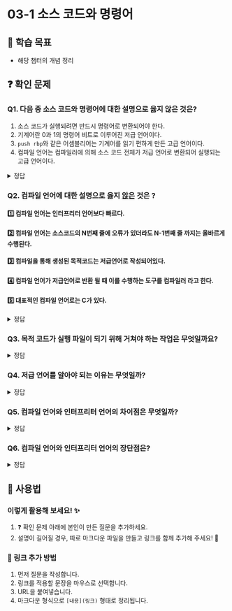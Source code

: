 # 03-1 소스 코드와 명령어

## 📌 학습 목표

- 해당 챕터의 개념 정리

## ❓ 확인 문제

### Q1. 다음 중 **소스 코드와 명령어에 대한 설명으로 옳지 않은 것**은?

1.  소스 코드가 실행되려면 반드시 명령어로 변환되어야 한다.
2.  기계어란 0과 1의 명령어 비트로 이루어진 저급 언어이다.
3.  `push rbp`와 같은 어셈블리어는 기계어를 읽기 편하게 만든 고급 언어이다.
4.  컴파일 언어는 컴파일러에 의해 소스 코드 전체가 저급 언어로 변환되어 실행되는 고급 언어이다.

<details>
<summary>정답</summary>

③ push rbp와 같은 어셈블리어는 기계어를 읽기 편하게 만든 고급 언어이다.

**[해설]**

- **① 소스 코드가 실행되려면 반드시 명령어로 변환되어야 한다.** ✅

  - 컴퓨터는 **소스 코드(C, Java, Python 등)**를 직접 실행할 수 없으며,반드시 **기계어(0과 1로 구성된 명령어)**로 변환되어야 한다.

  - 이 변환 과정은 **컴파일러, 인터프리터, 어셈블러** 등의 프로그램에 의해 수행된다.

- **② 기계어란 0과 1의 명령어 비트로 이루어진 저급 언어이다.** ✅

  - **기계어(Machine Code)**는 CPU가 직접 해석하고 실행할 수 있는 **이진 코드(0과 1의 조합)**로 구성된다.
  - 기계어는 CPU의 아키텍처에 따라 다르며, 사람이 이해하기 어렵기 때문에 **어셈블리어(Assembly Language)**가 도입되었다.

- **③ `push rbp`와 같은 어셈블리어는 기계어를 읽기 편하게 만든 고급 언어이다.** ❌

  - \*어셈블리어(Assembly Language)**는 기계어와 거의 1:1로 대응되는 **저급 언어(Low-Level Language)\*\*이다.
  - \*고급 언어(High-Level Language)\*\*는 사람이 이해하기 쉽게 설계된 프로그래밍 언어(예: C, Java, Python)이다.
  - `push rbp`와 같은 어셈블리어 명령어는 고급 언어가 아니라 **기계어를 사람이 좀 더 읽기 쉽게 만든 저급 언어**이다.

- **④ 컴파일 언어는 컴파일러에 의해 소스 코드 전체가 저급 언어로 변환되어 실행되는 고급 언어이다.** ✅
  - \*컴파일러(Compiler)**는 소스 코드 전체를 한 번에 **기계어(저급 언어)\*\*로 변환하여 실행 파일을 만든다.
  - 대표적인 컴파일 언어: **C, C++, Java(바이트코드 변환 후 실행)**
  - 반면 **인터프리터 언어(Python, JavaScript 등)**는 코드를 한 줄씩 실행하는 방식이다.

---

</details>

### Q2. 컴파일 언어에 대한 설명으로 옳지 <U>않은</U> 것은 ?

#### 1️⃣ 컴파일 언어는 인터프리터 언어보다 빠르다.

#### 2️⃣ 컴파일 언어는 소스코드의 N번째 줄에 오류가 있더라도 N-1번째 줄 까지는 올바르게 수행된다.

#### 3️⃣ 컴파일을 통해 생성된 목적코드는 저급언어로 작성되어있다.

#### 4️⃣ 컴파일 언어가 저급언어로 반환 될 때 이를 수행하는 도구를 컴파일러 라고 한다.

#### 5️⃣ 대표적인 컴파일 언어로는 C가 있다.

<details>
<summary>정답</summary>

#### 2️⃣ 컴파일 언어는 소스코드의 N번째 줄에 오류가 있더라도 N-1번째 줄 까지는 올바르게 수행된다.

**[해설✏️]**

#### 컴파일 언어는 컴파일러가 소스코드 내에서 오류를 하나라도 발견하면 해당 소스코드는 컴파일에 실패란다.

</details>

### Q3. 목적 코드가 실행 파일이 되기 위해 거쳐야 하는 작업은 무엇일까요?

<details>
<summary>정답</summary>

#### 링킹 : 오브젝트 파일(Object File)이 실행 파일이 되기 위해 다른 프로그램 또는 라이브러리를 가지고 오는 과정

- 정적 링킹(Static Linking): 실행 파일 만들 때 프로그램에서 사용하는 모든 라이브러리 모튤 복사하는 방법
- 동적 링킹(Dynamic Linking): 실행 파일을 만들 때 프로그램에서 사용하는 모든 라이브러리 모듈을 복사하지 않고 모듈의 주소만 가지고 있음, 런타임에 실행 파일과 라이브러리가 메모리에 위치될 때 해당 모듈 주소로 가서 필요한 것 가져오는 방법

</details>

### Q4. 저급 언어를 알아야 되는 이유는 무엇일까?

<details>
<summary>정답</summary>

#### 어떠한 개발자를 희망하는지에 따라 저급언어의 중요성이 달라진다. 하드웨어와 밀접하게 맞닿아 있는 프로그램을 개발하는 개발자들은 어셈블리어를 많이 이용하기에 저급 언어에 대한 이해가 필요하다!

- 책에서는 임베디드 개발자, 게임 개발자, 정보 보안 분야에서 어셈블리어를 많이 사용한다고 나와있다. 추가적으로 C나 C++코드로 작성한 프로그램의 성능을 최적화하기 위하여 어셈블리어가 쓰이고 드라이버 및 하드웨어를 직접 제어하는 상황에서 어셈블리어가 사용된다고 확인할 수 있었다.

</details>

### Q5. 컴파일 언어와 인터프리터 언어의 차이점은 무엇일까?

<details>
<summary>정답</summary>

#### 컴파일 언어는 컴파일러에 의해 소스 코드 전체가 저급 언어로 변환되어 실행되는 고급언어로 소스코드 전체를 훑어보며 저급언어로 컴파일한다. 인터프리터 언어는 한 줄씩 저급언어로 변환된다. 컴파일 언어와 달리 한 줄씩 실행하기 때문에 소스 코드 전체를 저급 언어로 변환하는 시간을 기다릴 필요가 없다는 것이 특징이다.

</details>

### Q6. 컴파일 언어와 인터프리터 언어의 장단점은?

<details>
<summary>정답</summary>

#### 컴파일 언어 : 빠른 실행 속도가 장점이나 컴파일 시간이 오래 걸린다.

#### 인터프리터 언어 : 디버깅이 쉽다는 것이 장점이나 실행속도가 느리다

- 컴파일이 수행된 뒤 나온 목적 코드는 컴퓨터가 이해하고 실행할 수 있는 저급 언어인 반면, 인터프리터 언어는 소스 코드 마지막까지 한 줄씩 저급언어로 해석하며 실행해야 하기에 속도가 느리다. 그렇지만 컴파일 언어는 코드의 전체를 컴파일해야 하기에 컴파일 시간이 오래 걸린다. 인터프리터 언어는 한 줄씩 실행하기에 N번째에 오류가 있더라도, 그 전의 N-1번째 줄까지는 올바르게 수행되기에 디버깅이 쉽다는 것이 장점이다.

</details>

## 📝 사용법

### 이렇게 활용해 보세요! ✨

1. ❓ 확인 문제 아래에 본인이 만든 질문을 추가하세요.
2. 설명이 길어질 경우, 따로 마크다운 파일을 만들고 링크를 함께 추가해 주세요! 🔗

### 🔗 링크 추가 방법

1. 먼저 질문을 작성합니다.
2. 링크를 적용할 문장을 마우스로 선택합니다.
3. URL을 붙여넣습니다.
4. 마크다운 형식으로 `[내용](링크)` 형태로 정리됩니다.
